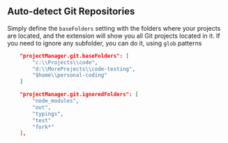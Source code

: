 ## Auto-detect Git Repositories

Simply define the `baseFolders` setting with the folders where your projects are located, and the extension will show you all Git projects located in it. If you need to ignore any subfolder, you can do it, using `glob` patterns

```json
    "projectManager.git.baseFolders": [
        "c:\\Projects\\code",
        "d:\\MoreProjects\\code-testing",
        "$home\\personal-coding"
    ]
```

```json
    "projectManager.git.ignoredFolders": [
        "node_modules", 
        "out", 
        "typings", 
        "test"
        "fork*"
    ],
```
